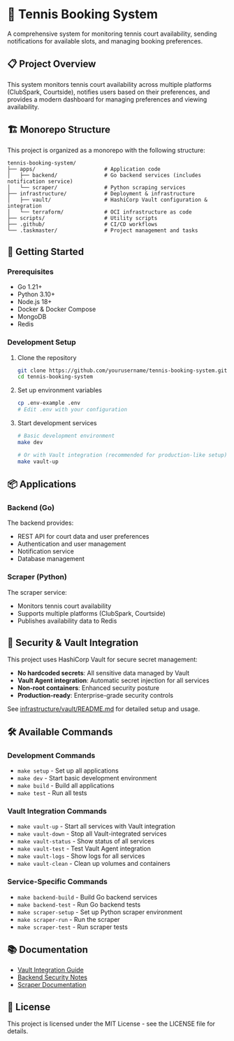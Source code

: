 # 🎾 Tennis Booking System

A comprehensive system for monitoring tennis court availability, sending notifications for available slots, and managing booking preferences.

## 📋 Project Overview

This system monitors tennis court availability across multiple platforms (ClubSpark, Courtside), notifies users based on their preferences, and provides a modern dashboard for managing preferences and viewing availability.

## 🏗️ Monorepo Structure

This project is organized as a monorepo with the following structure:

```
tennis-booking-system/
├── apps/                      # Application code
│   ├── backend/               # Go backend services (includes notification service)
│   └── scraper/               # Python scraping services
├── infrastructure/            # Deployment & infrastructure
│   ├── vault/                 # HashiCorp Vault configuration & integration
│   └── terraform/             # OCI infrastructure as code
├── scripts/                   # Utility scripts
├── .github/                   # CI/CD workflows
└── .taskmaster/               # Project management and tasks
```

## 🚀 Getting Started

### Prerequisites

- Go 1.21+
- Python 3.10+
- Node.js 18+
- Docker & Docker Compose
- MongoDB
- Redis

### Development Setup

1. Clone the repository
   ```bash
   git clone https://github.com/yourusername/tennis-booking-system.git
   cd tennis-booking-system
   ```

2. Set up environment variables
   ```bash
   cp .env-example .env
   # Edit .env with your configuration
   ```

3. Start development services
   ```bash
   # Basic development environment
   make dev
   
   # Or with Vault integration (recommended for production-like setup)
   make vault-up
   ```

## 📦 Applications

### Backend (Go)

The backend provides:
- REST API for court data and user preferences
- Authentication and user management
- Notification service
- Database management

### Scraper (Python)

The scraper service:
- Monitors tennis court availability
- Supports multiple platforms (ClubSpark, Courtside)
- Publishes availability data to Redis

## 🔐 Security & Vault Integration

This project uses HashiCorp Vault for secure secret management:

- **No hardcoded secrets**: All sensitive data managed by Vault
- **Vault Agent integration**: Automatic secret injection for all services
- **Non-root containers**: Enhanced security posture
- **Production-ready**: Enterprise-grade security controls

See [infrastructure/vault/README.md](infrastructure/vault/README.md) for detailed setup and usage.

## 🛠️ Available Commands

### Development Commands
- `make setup` - Set up all applications
- `make dev` - Start basic development environment
- `make build` - Build all applications
- `make test` - Run all tests

### Vault Integration Commands
- `make vault-up` - Start all services with Vault integration
- `make vault-down` - Stop all Vault-integrated services
- `make vault-status` - Show status of all services
- `make vault-test` - Test Vault Agent integration
- `make vault-logs` - Show logs for all services
- `make vault-clean` - Clean up volumes and containers

### Service-Specific Commands
- `make backend-build` - Build Go backend services
- `make backend-test` - Run Go backend tests
- `make scraper-setup` - Set up Python scraper environment
- `make scraper-run` - Run the scraper
- `make scraper-test` - Run scraper tests

## 📚 Documentation

- [Vault Integration Guide](infrastructure/vault/README.md)
- [Backend Security Notes](apps/backend/SECURITY_NOTES.md)
- [Scraper Documentation](apps/scraper/README.md)

## 📄 License

This project is licensed under the MIT License - see the LICENSE file for details. 